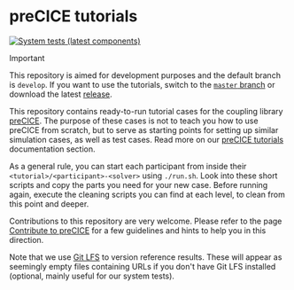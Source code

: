 # preCICE tutorials

[![System tests (latest components)](https://github.com/precice/tutorials/actions/workflows/system-tests-latest-components.yml/badge.svg)](https://github.com/precice/tutorials/actions/workflows/system-tests-latest-components.yml)

> [!IMPORTANT]  
> This repository is aimed for development purposes and the default branch is `develop`. If you want to use the tutorials, switch to the [`master` branch](https://github.com/precice/tutorials/tree/master) or download the latest [release](https://github.com/precice/tutorials/releases).

This repository contains ready-to-run tutorial cases for the coupling library [preCICE](https://precice.org/).
The purpose of these cases is not to teach you how to use preCICE from scratch, but to serve as starting points for setting up similar simulation cases, as well as test cases. Read more on our [preCICE tutorials](https://precice.org/tutorials.html) documentation section.

As a general rule, you can start each participant from inside their `<tutorial>/<participant>-<solver>` using `./run.sh`. Look into these short scripts and copy the parts you need for your new case. Before running again, execute the cleaning scripts you can find at each level, to clean from this point and deeper.

Contributions to this repository are very welcome. Please refer to the page [Contribute to preCICE](https://precice.org/community-contribute-to-precice.html) for a few guidelines and hints to help you in this direction.

Note that we use [Git LFS](https://git-lfs.com/) to version reference results. These will appear as seemingly empty files containing URLs if you don't have Git LFS installed (optional, mainly useful for our system tests).

